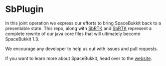 SbPlugin
========
In this joint operation we express our efforts to bring SpaceBukkit back to a presentable state. This repo, along with [SbRTK](https://github.com/Antariano/SbRTK) and [SbRTK](https://github.com/Antariano/SbRTK) represent a complete rewrite of our java core files that will ultimately become SpaceBukkit 1.3.

We encourage any developer to help us out with issues and pull requests.

If you want to learn more about SpaceBukkit, head over to the [website](http://spacebukkit.xereo.net).



